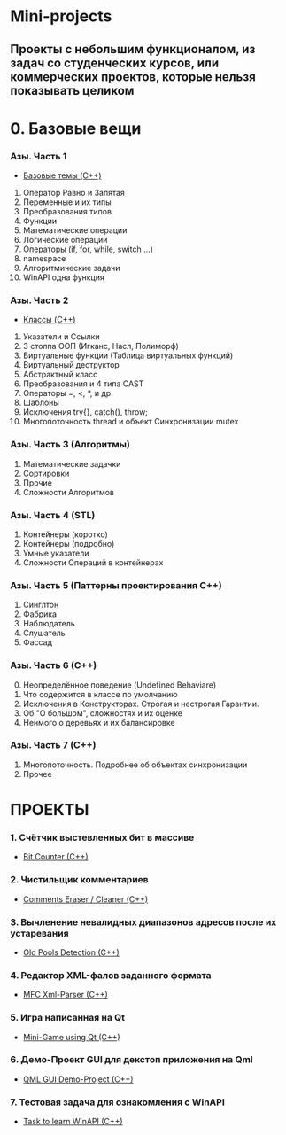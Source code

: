 # Mini-projects

## Проекты с небольшим функционалом, из задач со студенческих курсов, или коммерческих проектов, которые нельзя показывать целиком

# 0. Базовые вещи
### Азы. Часть 1
* [Базовые темы (C++)](https://github.com/knightrider17/mini-projects/tree/master/AllCppBaisics-6MainThings)

1. Оператор Равно и Запятая
2. Переменные и их типы
3. Преобразования типов
4. Функции
5. Математические операции
6. Логические операции
7. Операторы (if, for, while, switch ...)
8. namespace
9.  Алгоритмические задачи
10. WinAPI одна функция

### Азы. Часть 2
* [Классы (C++)](https://github.com/knightrider17/mini-projects/tree/master/AllAboutClasses)

1. Указатели и Ссылки
2. 3 столпа ООП (Игканс, Насл, Полиморф)
3. Виртуальные функции (Таблица виртуальных функций)
4. Виртуальный деструктор
5. Абстрактный класс
6. Преобразования и 4 типа CAST
7. Операторы =, <, *, и др.
8. Шаблоны
9. Исключения try{}, catch(), throw;
10. Многопоточность thread и объект Синхронизации mutex

### Азы. Часть 3 (Алгоритмы)
1. Математические задачки
2. Сортировки
3. Прочие
4. Сложности Алгоритмов

### Азы. Часть 4 (STL)
1. Контейнеры (коротко)
2. Контейнеры (подробно)
3. Умные указатели
4. Сложности Операций в контейнерах

### Азы. Часть 5 (Паттерны проектирования С++)
1. Синглтон
2. Фабрика
3. Наблюдатель
4. Слушатель
5. Фассад

### Азы. Часть 6 (С++)
0. Неопределённое поведение (Undefined Behaviare)
1. Что содержится в классе по умолчанию
2. Исключения в Конструкторах. Строгая и нестрогая Гарантии.
4. Об "О большом", сложностях и их оценке
5. Ненмого о деревьях и их балансировке

### Азы. Часть 7 (С++)
1. Многопоточность. Подробнее об объектах синхронизации
2. Прочее

# ПРОЕКТЫ

### 1. Счётчик выстевленных бит в массиве
* [Bit Counter (C++)](https://github.com/knightrider17/mini-projects/tree/master/BitCounterConsApp)
### 2. Чистильщик комментариев
* [Comments Eraser / Cleaner (C++)](https://github.com/knightrider17/mini-projects/tree/master/%D0%A1ommentsCleanerConsApp)
### 3. Вычленение невалидных диапазонов адресов после их устаревания 
* [Old Pools Detection (C++)](https://github.com/knightrider17/PoolsTestConsApp)

### 4. Редактор XML-фалов заданного формата
* [MFC Xml-Parser (C++)](https://github.com/knightrider17/MFCXmlParser)

### 5. Игра написанная на Qt
* [Mini-Game using Qt (C++)](https://github.com/knightrider17/QtGame)

### 6. Демо-Проект GUI для декстоп приложения на Qml 
* [QML GUI Demo-Project (C++)](https://github.com/knightrider17/QML-Project)

### 7. Тестовая задача для ознакомления с WinAPI 
* [Task to learn WinAPI (C++)](https://github.com/knightrider17/WinAPI-Project)


